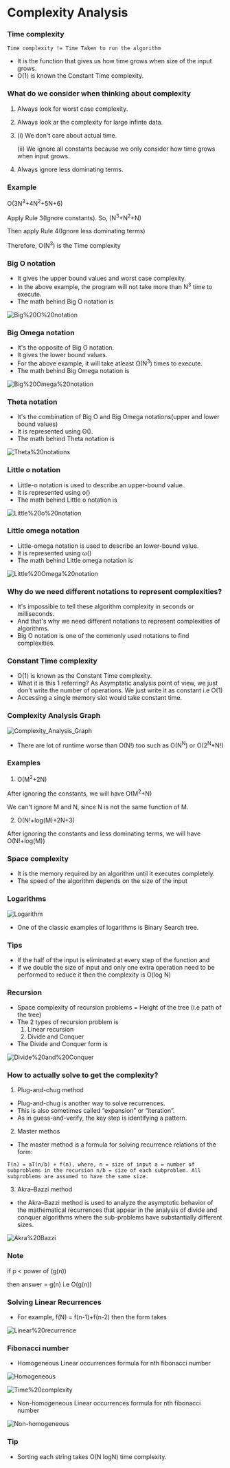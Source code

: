 # Complexity Analysis

### Time complexity
```
Time complexity != Time Taken to run the algorithm
```
- It is the function that gives us how time grows when size of the input grows.
- O(1) is known the Constant Time complexity.

### What do we consider when thinking about complexity
1. Always look for worst case complexity.
2. Always look ar the complexity for large infinte data.
3. (i) We don't care about actual time.

   (ii) We ignore all constants because we only consider how time grows when input grows.

4. Always ignore less dominating terms.

### Example
O(3N<sup>3</sup>+4N<sup>2</sup>+5N+6)

Apply Rule 3(Ignore constants). So, (N<sup>3</sup>+N<sup>2</sup>+N)

Then apply Rule 4(Ignore less dominating terms)

Therefore, O(N<sup>3</sup>) is the Time complexity

### Big O notation
- It gives the upper bound values and worst case complexity.
- In the above example, the program will not take more than N<sup>3</sup> time to execute.
- The math behind Big O notation is 

![Big%20O%20notation](https://github.com/Harini-Pavithra/Data-Structures/blob/main/Images/Big%20O%20notation.PNG)

### Big Omega notation
- It's the opposite of Big O notation.
- It gives the lower bound values.
- For the above example, it will take atleast Ω(N<sup>3</sup>) times to execute.
- The math behind Big Omega notation is 

![Big%20Omega%20notation](https://github.com/Harini-Pavithra/Data-Structures/blob/main/Images/Big%20Omega%20notation.jpg)

### Theta notation
- It's the combination of Big O and Big Omega notations(upper and lower bound values)
- It is represented using Θ().
- The math behind Theta notation is 

![Theta%20notations](https://github.com/Harini-Pavithra/Data-Structures/blob/main/Images/Theta%20notations.jpg)

### Little o notation
- Little-ο notation is used to describe an upper-bound value.
- It is represented using ο()
- The math behind Little o notation is

![Little%20o%20notation](https://github.com/Harini-Pavithra/Data-Structures/blob/main/Images/Little%20o%20notation.jpg)

### Little omega notation
- Little-οmega notation is used to describe an lower-bound value. 
- It is represented using ω()
- The math behind Little omega notation is

![Little%20Omega%20notation](https://github.com/Harini-Pavithra/Data-Structures/blob/main/Images/Little%20Omega%20notation.jpg)

### Why do we need different notations to represent complexities?
- It's impossible to tell these algorithm complexity in seconds or milliseconds.
- And that's why we need different notations to represent complexities of algorithms.
- Big O notation is one of the commonly used notations to find complexities.

### Constant Time complexity
- O(1) is known as the Constant Time complexity.
- What it is this 1 referring? As Asymptatic analysis point of view, we just don't write the number of operations. We just write it as constant i.e O(1)
- Accessing a single memory slot would take constant time.

### Complexity Analysis Graph

![Complexity_Analysis_Graph](https://github.com/Harini-Pavithra/Data-Structures/blob/main/Images/Complexity_Analysis_Graph.PNG)

- There are lot of runtime worse than O(N!) too such as O(N<sup>N</sup>) or O(2<sup>N</sup>*N!)

### Examples
1. O(M<sup>2</sup>+2N)

After ignoring the constants, we will have O(M<sup>2</sup>+N)

We can't ignore M and N, since N is not the same function of M.

2. O(N!+log(M)+2N+3)

After ignoring the constants and less dominating terms, we will have O(N!+log(M))

### Space complexity
- It is the memory required by an algorithm until it executes completely.
- The speed of the algorithm depends on the size of the input

### Logarithms 

![Logarithm](https://github.com/Harini-Pavithra/Data-Structures/blob/main/Images/Logarithm.jpg)

- One of the classic examples of logarithms is Binary Search tree.

### Tips
- If the half of the input is eliminated at every step of the function and 
- If we double the size of input and only one extra operation need to be performed to reduce it then the complexity is O(log N)

### Recursion
- Space complexity of recursion problems = Height of the tree (i.e path of the tree)
- The 2 types of recursion problem is
  1. Linear recursion
  2. Divide and Conquer
- The Divide and Conquer form is 

![Divide%20and%20Conquer](https://github.com/Harini-Pavithra/Data-Structures/blob/main/Images/Divide%20and%20Conquer.jpg)

### How to actually solve to get the complexity?
1. Plug-and-chug method
  - Plug-and-chug is another way to solve recurrences. 
  - This is also sometimes called “expansion” or “iteration”.
  -  As in guess-and-verify, the key step is identifying a pattern.
2. Master methos
  - The master method is a formula for solving recurrence relations of the form:
  ```
  T(n) = aT(n/b) + f(n), where, n = size of input a = number of subproblems in the recursion n/b = size of each subproblem. All subproblems are assumed to have the same size.

  ```
 3. Akra–Bazzi method
   - the Akra–Bazzi method is used to analyze the asymptotic behavior of the mathematical recurrences that appear in the analysis of divide and conquer algorithms where the sub-problems have substantially different sizes.
 
 ![Akra%20Bazzi](https://github.com/Harini-Pavithra/Data-Structures/blob/main/Images/Akra%20Bazzi.jpg)
 
 ### Note
 if p < power of (g(n))
 
 then answer = g(n) i.e O(g(n))
 
 ### Solving Linear Recurrences
 - For example, f(N) = f(n-1)+f(n-2) then the form takes
 
 ![Linear%20recurrence](https://github.com/Harini-Pavithra/Data-Structures/blob/main/Images/Linear%20recurrence.jpg)
 
 ### Fibonacci number 
 - Homogeneous Linear occurrences formula for nth fibonacci number

![Homogeneous](https://github.com/Harini-Pavithra/Data-Structures/blob/main/Images/Homogeneous.jpg)

![Time%20complexity](https://github.com/Harini-Pavithra/Data-Structures/blob/main/Images/Time%20complexity.jpg)

- Non-homogeneous Linear occurrences formula for nth fibonacci number
 
 ![Non-homogeneous](https://github.com/Harini-Pavithra/Data-Structures/blob/main/Images/Non-homogeneous.jpg)
 
 ### Tip
 - Sorting each string takes O(N logN) time complexity.

